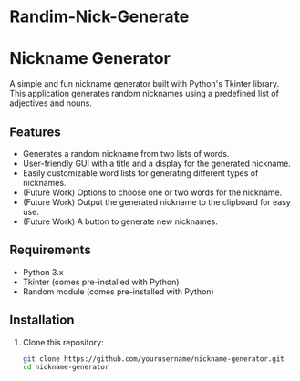 # Randim-Nick-Generate
# Nickname Generator

A simple and fun nickname generator built with Python's Tkinter library. This application generates random nicknames using a predefined list of adjectives and nouns.

## Features

- Generates a random nickname from two lists of words.
- User-friendly GUI with a title and a display for the generated nickname.
- Easily customizable word lists for generating different types of nicknames.
- (Future Work) Options to choose one or two words for the nickname.
- (Future Work) Output the generated nickname to the clipboard for easy use.
- (Future Work) A button to generate new nicknames.

## Requirements

- Python 3.x
- Tkinter (comes pre-installed with Python)
- Random module (comes pre-installed with Python)

## Installation

1. Clone this repository:
   ```bash
   git clone https://github.com/yourusername/nickname-generator.git
   cd nickname-generator
